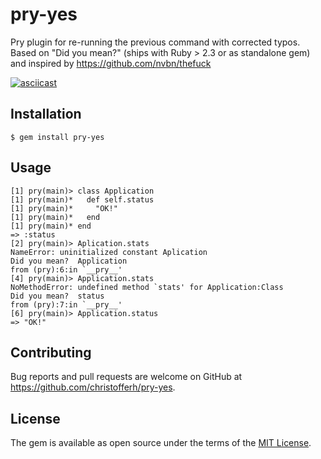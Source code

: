 # pry-yes

Pry plugin for re-running the previous command with corrected typos.
Based on "Did you mean?" (ships with Ruby > 2.3 or as standalone gem) and inspired by https://github.com/nvbn/thefuck

[![asciicast](https://asciinema.org/a/85918.png)](https://asciinema.org/a/85918)

## Installation

    $ gem install pry-yes

## Usage

```
[1] pry(main)> class Application
[1] pry(main)*   def self.status
[1] pry(main)*     "OK!"
[1] pry(main)*   end
[1] pry(main)* end
=> :status
[2] pry(main)> Aplication.stats
NameError: uninitialized constant Aplication
Did you mean?  Application
from (pry):6:in `__pry__'
[4] pry(main)> Application.stats
NoMethodError: undefined method `stats' for Application:Class
Did you mean?  status
from (pry):7:in `__pry__'
[6] pry(main)> Application.status
=> "OK!"
```

## Contributing

Bug reports and pull requests are welcome on GitHub at https://github.com/christofferh/pry-yes.

## License

The gem is available as open source under the terms of the [MIT License](http://opensource.org/licenses/MIT).
